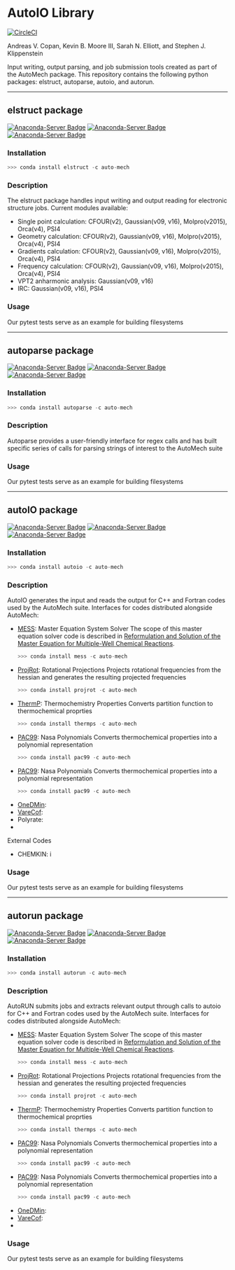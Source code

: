 # AutoIO Library
[//]: # (Badges)
[![CircleCI](https://circleci.com/gh/snelliott/autoio_new/tree/dev.svg?style=shield)](https://circleci.com/gh/snelliott/autoio_new/tree/dev)

Andreas V. Copan, Kevin B. Moore III, Sarah N. Elliott, and Stephen J. Klippenstein

Input writing, output parsing, and job submission tools created as part of the AutoMech package. This repository contains the following python packages: elstruct, autoparse, autoio, and autorun.

<hr size=20>

## elstruct package
[![Anaconda-Server Badge](https://anaconda.org/auto-mech/elstruct/badges/version.svg)](https://anaconda.org/auto-mech/elstruct)
[![Anaconda-Server Badge](https://anaconda.org/auto-mech/elstruct/badges/platforms.svg)](https://anaconda.org/auto-mech/elstruct)
[![Anaconda-Server Badge](https://anaconda.org/auto-mech/elstruct/badges/installer/conda.svg)](https://conda.anaconda.org/auto-mech/elstruct)
### Installation
```python
>>> conda install elstruct -c auto-mech
```
### Description
The elstruct package handles input writing and output reading for electronic structure jobs. Current modules available:
- Single point calculation: CFOUR(v2), Gaussian(v09, v16), Molpro(v2015), Orca(v4), PSI4
- Geometry calculation: CFOUR(v2), Gaussian(v09, v16), Molpro(v2015), Orca(v4), PSI4
- Gradients calculation: CFOUR(v2), Gaussian(v09, v16), Molpro(v2015), Orca(v4), PSI4
- Frequency calculation: CFOUR(v2), Gaussian(v09, v16), Molpro(v2015), Orca(v4), PSI4
- VPT2 anharmonic analysis: Gaussian(v09, v16)
- IRC: Gaussian(v09, v16), PSI4


### Usage
Our pytest tests serve as an example for building filesystems

<hr>

## autoparse package
[//]: # (Badges)
[![Anaconda-Server Badge](https://anaconda.org/auto-mech/autoparse/badges/version.svg)](https://anaconda.org/auto-mech/autoparse)
[![Anaconda-Server Badge](https://anaconda.org/auto-mech/autoparse/badges/platforms.svg)](https://anaconda.org/auto-mech/autoparse)
[![Anaconda-Server Badge](https://anaconda.org/auto-mech/autoparse/badges/installer/conda.svg)](https://conda.anaconda.org/auto-mech/autoparse)
### Installation
```python
>>> conda install autoparse -c auto-mech
```
### Description
Autoparse provides a user-friendly interface for regex calls and has built specific series of calls for parsing strings of interest to the AutoMech suite

### Usage
Our pytest tests serve as an example for building filesystems

<hr>

## autoIO package
[//]: # (Badges)
[![Anaconda-Server Badge](https://anaconda.org/auto-mech/autoio/badges/version.svg)](https://anaconda.org/auto-mech/autoio)
[![Anaconda-Server Badge](https://anaconda.org/auto-mech/autoio/badges/platforms.svg)](https://anaconda.org/auto-mech/autoio)
[![Anaconda-Server Badge](https://anaconda.org/auto-mech/autoio/badges/installer/conda.svg)](https://conda.anaconda.org/auto-mech/autoio)
### Installation
```python
>>> conda install autoio -c auto-mech
```
### Description
AutoIO generates the input and reads the output for  C++ and Fortran codes used by the AutoMech suite. 
Interfaces for codes distributed alongside AutoMech:
- [MESS](https://github.com/Auto-Mech/MESS): Master Equation System Solver
    The scope of this master equation solver code is described in [Reformulation and Solution of the Master Equation for Multiple-Well Chemical Reactions](https://pubs.acs.org/doi/10.1021/jp4060704).
    ```python
    >>> conda install mess -c auto-mech
    ```
- [ProjRot](https://github.com/Auto-Mech/ProjRot): Rotational Projections
    Projects rotational frequencies from the hessian and generates the resulting projected frequencies
    ```python
    >>> conda install projrot -c auto-mech
    ```
- [ThermP](https://github.com/Auto-Mech/ThermP): Thermochemistry Properties
    Converts partition function to thermochemical proprties
    ```python
    >>> conda install thermps -c auto-mech
    ```
- [PAC99](https://github.com/Auto-Mech/PAC99): Nasa Polynomials
    Converts thermochemical properties into a polynomial representation
    ```python
    >>> conda install pac99 -c auto-mech
    ```
- [PAC99](https://github.com/Auto-Mech/PAC99): Nasa Polynomials
    Converts thermochemical properties into a polynomial representation
    ```python
    >>> conda install pac99 -c auto-mech
    ```
- [OneDMin](https://github.com/Auto-Mech/OneDMin): 
- [VareCof](https://github.com/Auto-Mech/OneDMin): 
- Polyrate: 
- 
External Codes
- CHEMKIN: i

### Usage
Our pytest tests serve as an example for building filesystems

<hr>

## autorun package
[//]: # (Badges)
[![Anaconda-Server Badge](https://anaconda.org/auto-mech/autorun/badges/version.svg)](https://anaconda.org/auto-mech/autorun)
[![Anaconda-Server Badge](https://anaconda.org/auto-mech/autorun/badges/platforms.svg)](https://anaconda.org/auto-mech/autorun)
[![Anaconda-Server Badge](https://anaconda.org/auto-mech/autorun/badges/installer/conda.svg)](https://conda.anaconda.org/auto-mech/autorun)
### Installation
```python
>>> conda install autorun -c auto-mech
```
### Description
AutoRUN submits jobs and extracts relevant output through calls to autoio for  C++ and Fortran codes used by the AutoMech suite.
Interfaces for codes distributed alongside AutoMech:
- [MESS](https://github.com/Auto-Mech/MESS): Master Equation System Solver
    The scope of this master equation solver code is described in [Reformulation and Solution of the Master Equation for Multiple-Well Chemical Reactions](https://pubs.acs.org/doi/10.1021/jp4060704).
    ```python
    >>> conda install mess -c auto-mech
    ```
- [ProjRot](https://github.com/Auto-Mech/ProjRot): Rotational Projections
    Projects rotational frequencies from the hessian and generates the resulting projected frequencies
    ```python
    >>> conda install projrot -c auto-mech
    ```
- [ThermP](https://github.com/Auto-Mech/ThermP): Thermochemistry Properties
    Converts partition function to thermochemical proprties
    ```python
    >>> conda install thermps -c auto-mech
    ```
- [PAC99](https://github.com/Auto-Mech/PAC99): Nasa Polynomials
    Converts thermochemical properties into a polynomial representation
    ```python
    >>> conda install pac99 -c auto-mech
    ```
- [PAC99](https://github.com/Auto-Mech/PAC99): Nasa Polynomials
    Converts thermochemical properties into a polynomial representation
    ```python
    >>> conda install pac99 -c auto-mech
    ```
- [OneDMin](https://github.com/Auto-Mech/OneDMin): 
- [VareCof](https://github.com/Auto-Mech/OneDMin): 
- 
### Usage
Our pytest tests serve as an example for building filesystems
